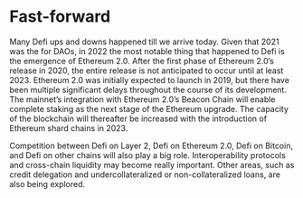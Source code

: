 # Fast-forward

Many Defi ups and downs happened till we arrive today. Given that 2021 was the for DAOs, in 2022 the most notable thing that happened to Defi is the emergence of Ethereum 2.0. After the first phase of Ethereum 2.0’s release in 2020, the entire release is not anticipated to occur until at least 2023. Ethereum 2.0 was initially expected to launch in 2019, but there have been multiple significant delays throughout the course of its development. The mainnet’s integration with Ethereum 2.0’s Beacon Chain will enable complete staking as the next stage of the Ethereum upgrade. The capacity of the blockchain will thereafter be increased with the introduction of Ethereum shard chains in 2023.

Competition between Defi on Layer 2, Defi on Ethereum 2.0, Defi on Bitcoin, and Defi on other chains will also play a big role. Interoperability protocols and cross-chain liquidity may become really important. Other areas, such as credit delegation and undercollateralized or non-collateralized loans, are also being explored.
